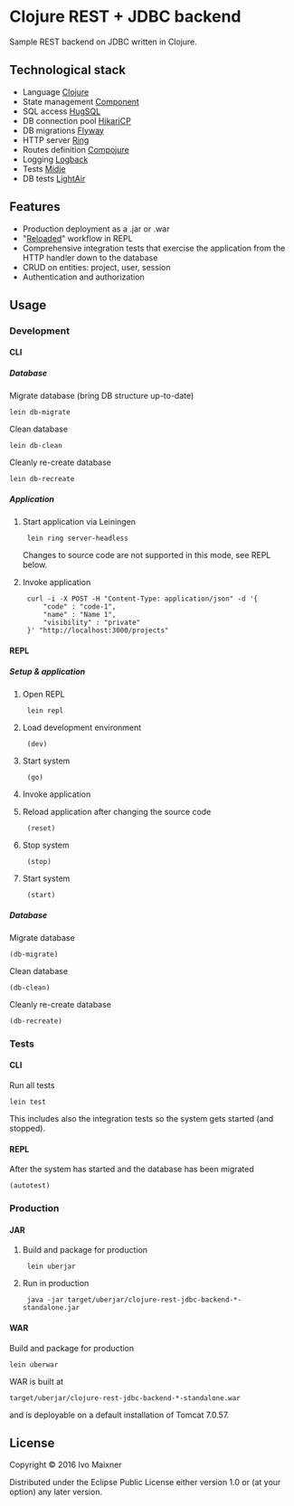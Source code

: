 # Clojure REST + JDBC backend

Sample REST backend on JDBC written in Clojure.

## Technological stack

- Language [Clojure](https://clojure.org/)
- State management [Component](https://github.com/stuartsierra/component)
- SQL access [HugSQL](http://www.hugsql.org/)
- DB connection pool [HikariCP](http://brettwooldridge.github.io/HikariCP/)
- DB migrations [Flyway](https://flywaydb.org/)
- HTTP server [Ring](https://github.com/ring-clojure/ring)
- Routes definition [Compojure](https://github.com/weavejester/compojure)
- Logging [Logback](http://logback.qos.ch/)
- Tests [Midje](https://github.com/marick/Midje)
- DB tests [LightAir](http://lightair.sourceforge.net/)

## Features

- Production deployment as a .jar or .war
- "[Reloaded](http://thinkrelevance.com/blog/2013/06/04/clojure-workflow-reloaded)" workflow in REPL
- Comprehensive integration tests that exercise the application from the HTTP handler down to the database
- CRUD on entities: project, user, session
- Authentication and authorization

## Usage

### Development

#### CLI

##### Database

Migrate database (bring DB structure up-to-date)

    lein db-migrate

Clean database

    lein db-clean

Cleanly re-create database

    lein db-recreate

##### Application

1. Start application via Leiningen

		lein ring server-headless

	Changes to source code are not supported in this mode, see REPL below.

2. Invoke application

		curl -i -X POST -H "Content-Type: application/json" -d '{
		    "code" : "code-1",
		    "name" : "Name 1",
		    "visibility" : "private"
		}' "http://localhost:3000/projects"

#### REPL

##### Setup & application

1. Open REPL

        lein repl

2. Load development environment

        (dev)

3. Start system

        (go)

4. Invoke application
5. Reload application after changing the source code

        (reset)

6. Stop system

        (stop)

6. Start system

        (start)

##### Database

Migrate database

    (db-migrate)

Clean database

    (db-clean)

Cleanly re-create database

    (db-recreate)

### Tests

#### CLI

Run all tests

    lein test

This includes also the integration tests so the system gets started (and stopped).

#### REPL

After the system has started and the database has been migrated

    (autotest)

### Production

#### JAR

1. Build and package for production

		lein uberjar

2. Run in production

		java -jar target/uberjar/clojure-rest-jdbc-backend-*-standalone.jar

#### WAR

Build and package for production

    lein uberwar

WAR is built at

    target/uberjar/clojure-rest-jdbc-backend-*-standalone.war

and is deployable on a default installation of Tomcat 7.0.57.

## License

Copyright © 2016 Ivo Maixner

Distributed under the Eclipse Public License either version 1.0 or (at
your option) any later version.
